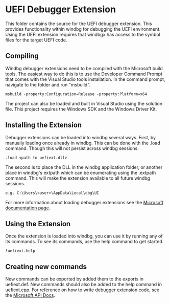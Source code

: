 
# UEFI Debugger Extension

This folder contains the source for the UEFI debugger extension. This provides
functionality within windbg for debugging the UEFI environment. Using the UEFI
extension requires that windbgx has access to the symbol files for the target
UEFI code.

## Compiling

Windbg debugger extensions need to be compiled with the Microsoft build tools.
The easiest way to do this is to use the Developer Command Prompt that comes
with the Visual Studio tools installation. In the command prompt, navigate to
the folder and run "msbuild".

    msbuild -property:Configuration=Release -property:Platform=x64

The project can also be loaded and built in Visual Studio using the solution
file. This project requires the Windows SDK and the Windows Driver Kit.

## Installing the Extension

Debugger extensions can be loaded into windbg several ways. First, by
manually loading once already in windbg. This can be done with the .load
command. Though this will not persist across windbg sessions.

    .load <path to uefiext.dll>

The second is to place the DLL in the windbg application folder, or another
place in windbg's extpath which can be enumerating using the .extpath command.
This will make the extension available to all future windbg sessions.

    e.g. C:\Users\<user>\AppData\Local\dbg\UI

For more information about loading debugger extensions see the
[Microsoft documentation page](https://docs.microsoft.com/en-us/windows-hardware/drivers/debugger/loading-debugger-extension-dlls).

## Using the Extension

Once the extension is loaded into windbg, you can use it by running any of its
commands. To see its commands, use the help command to get started.

    !uefiext.help

## Creating new commands

New commands can be exported by added them to the exports in uefiext.def. New
commands should also be added to the help command in uefiext.cpp. For reference
on how to write debugger extension code, see the [Microsoft API Docs](https://docs.microsoft.com/en-us/windows-hardware/drivers/debugger/debugger-engine-and-extension-apis).
